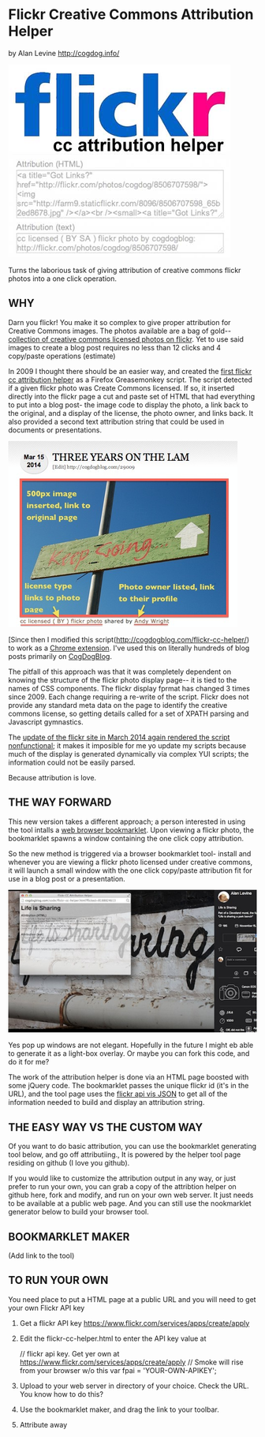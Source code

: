 Flickr Creative Commons Attribution Helper
=========================
by Alan Levine http://cogdog.info/

![flickr needs help attribution](images/flickr-cc-logo.jpg "cc logo")

Turns the laborious task of giving attribution of creative commons flickr photos into a one click operation.


WHY
-----

Darn you flickr! You make it so complex to give proper attribution for Creative Commons images. The photos available are a bag of gold-- [collection of creative commons licensed photos on flickr](http://flickr.com/creativecommon). Yet to use said images to create a blog post requires no less than 12 clicks and 4 copy/paste operations (estimate)

In 2009 I thought there should be an easier way, and created the [first flickr cc attribution helper](http://userscripts.org/scripts/show/49395) as a Firefox Greasemonkey script.  The script detected if a given flickr photo was Create Commons licensed. If so, it inserted directly into the flickr page a cut and paste set of HTML that had everything to put into a blog post- the image code to display the photo, a link back to the original, and a display of the license, the photo owner, and links back.  It also provided a second text attribution string that could be used in documents or presentations.

![how I like to give attribution](images/cc-sttribution-example.jpg "cc logo")

[Since then I modified this script(http://cogdogblog.com/flickr-cc-helper/) to work as a [Chrome extension](https://chrome.google.com/webstore/detail/flickr-cc-attribution-hel/gcnphdhkhoepofbahkgfifigellgklbp). I've used this on literally hundreds of blog posts primarily on [CogDogBlog](http://cogdogblog.com/).

The pitfall of this approach was that it was completely dependent on knowing the structure of the flickr photo display page-- it is tied to the names of CSS  components. The flickr display fprmat has changed 3 times since 2009.  Each change requiring a re-write of the script. Flickr does not provide any standard meta data on the page to identify the creative commons license, so getting details called for a set of XPATH parsing and Javascript gymnastics.
			
The [update of the flickr site in March 2014 again rendered the script nonfunctional](http://cogdogblog.com/2014/03/26/new-flickr-trashes-creative-commons-attribution-helper/); it makes it imposible for me yo update my scripts because much of the display is generated dynamically via complex YUI scripts; the information could not be easily parsed.

Because attribution is love.
	
THE WAY FORWARD
-----

This new version takes a different approach; a person interested  in using the tool intalls a [web browser bookmarklet](http://en.wikipedia.org/wiki/Bookmarklet). Upon viewing a flickr photo, the bookmarklet spawns a window containing the one click copy attribution. 

So the new method is triggered via a browser bookmarklet tool- install and whenever you are viewing a flickr photo licensed under creative commons, it will launch a small window with the one click copy/paste attribution fit for use in a blog post or a presentation.

![Screen shot of image helper](images/cc-helper-shot.jpg "Example")

Yes pop up windows are not elegant. Hopefully in the future I might eb able to generate it as a light-box overlay. Or maybe you can fork this code, and do it for me?

The work of the attribution helper is done via an HTML page boosted with some jQuery code. The bookmarklet passes the unique flickr id (it's in the URL), and the tool page uses the [flickr api vis JSON](https://www.flickr.com/services/api/response.json.html) to get all of the information needed to build and display an attribution string.


THE EASY WAY VS THE CUSTOM WAY
-----

Of you want to do basic attribution, you can use the bookmarklet generating tool below, and go off attributiing., It is powered by the helper tool page residing on github (I love you github).
			
If you would like to customize the attribution output in any way, or just prefer to run your own,  you can grab a copy of the attribtion helper on github here, fork and modify, and run on your own web server. It just needs to be available at a public web page. And you can still use the nookmarklet generator below to build your browser tool.


BOOKMARKLET MAKER
-----
(Add link to the tool)


TO RUN YOUR OWN
------------

You need place to put a HTML page at a public URL and you will need to get your own Flickr API key 

1. Get a flickr API key https://www.flickr.com/services/apps/create/apply
2. Edit the  flickr-cc-helper.html to enter the API key value at

	// flickr api key. Get yer own at https://www.flickr.com/services/apps/create/apply
	// Smoke will rise from your browser w/o this
	var fpai = 'YOUR-OWN-APIKEY';


3. Upload to your web server in directory of your choice.  Check the URL. You know how to do this?
4. Use the bookmarklet maker, and drag the link to your toolbar.
5. Attribute away


